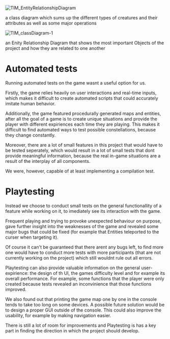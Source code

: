 
![TIM_EntityRelationshipDiagram](https://github.com/Kerbaltec-Solutions/this_is_MOD-D-ABLE/assets/61379284/e9418a73-2ac7-4ae7-b63f-e128460d53ee)

a class diagram which sums up the different types of creatures 
and their attributes as well as some major operations

![TIM_classDiagram-1](https://github.com/Kerbaltec-Solutions/this_is_MOD-D-ABLE/assets/61379284/9f40a051-f6bf-41c9-9355-717f577dd6e7)

an Enity Relationship Diagram that shows the most important Objects of the project
and how they are related to one another

# Automated tests

Running automated tests on the game wasnt a useful option for us. 

Firstly, the game relies heavily on user interactions and real-time inputs, which makes it difficult to create automated scripts that could accurately imitate human behavior. 

Additionally, the game featured procedurally generated maps and entities, after all the goal of a game is to create unique situations and provide the player with different expiriences each time they are playing. This makes it difficult to find automated ways to test possible constellations, because they change constantly.

Moreover, there are a lot of small features in this project that would have to be tested seperately, which would result in a lot of small tests that dont provide meaningful information, because the real in-game situations are a result of the interplay of all components.

We were, however, capable of at least implementing a compilation test.

# Playtesting 

Instead we choose to conduct small tests on the general functionallity of a feature while working on it, to imediately see its interaction with the game. 

Frequent playing and trying to provoke unexpected behaviour on purpose, gave further insight into the weaknesses of the game and revealed some major bugs that could be fixed (for example that Entities teleported to the curser when targeting it). 

Of course it can't be guaranteed that there arent any bugs left, to find more one would have to conduct more tests with more participants (that are not currently working on the project) which still wouldnt rule out all errors.

Playtesting can also provide valuable information on the general user-expirience: the design of th UI, the games difficulty level and for example its overall performance.
For example, some functions that the player were only created because tests revealed an inconvinience that those functions improved.

We also found out that printing the game map one by one in the console tends to take too long on some devices. A possible future solution would be to design a proper GUI outside of the console. This could also improve the usability, for example by making navigation easier.

There is still a lot of room for improvements and Playtesting is has a key part in finding the direction in which the project should develop.
